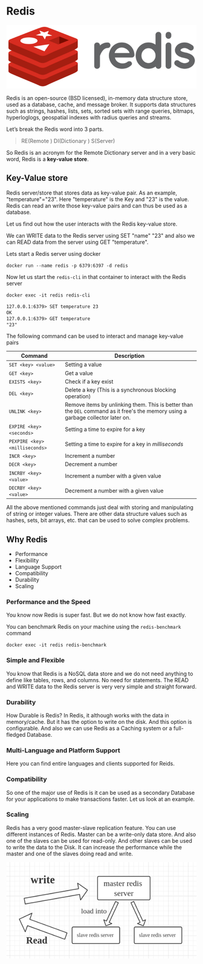# Redis

![Redis logo](./img/redis-logo.png)

Redis is an open-source (BSD licensed), in-memory data structure store, used as a database, cache, and message broker. It supports data structures such as strings, hashes, lists, sets, sorted sets with range queries, bitmaps, hyperloglogs, geospatial indexes with radius queries and streams.

Let’s break the Redis word into 3 parts.

> RE(Remote ) DI(Dictionary ) S(Server)

So Redis is an acronym for the Remote Dictionary server and in a very basic word, Redis is a **key-value store**.

## Key-Value store

Redis server/store that stores data as key-value pair. As an example, "temperature"="23". Here "temperature" is the Key and "23" is the value. Redis can read an write those key-value pairs and can thus be used as a database.

Let us find out how the user interacts with the Redis key-value store.

We can WRITE data to the Redis server using SET "name" "23" and also we can READ data from the server using GET "temperature".

Lets start a Redis server using docker

```shell
docker run --name redis -p 6379:6397 -d redis
```

Now let us start the `redis-cli` in that container to interact with the Redis server

```shell
docker exec -it redis redis-cli
```

```text
127.0.0.1:6379> SET temperature 23
OK
127.0.0.1:6379> GET temperature
"23"
```

The following command can be used to interact and manage key-value pairs

Command | Description
--- | ---
`SET <key> <value>` | Setting a value
`GET <key>` | Get a value
`EXISTS <key>` | Check if a key exist
`DEL <key>` | Delete a key (This is a synchronous blocking operation)
`UNLINK <key>` | Remove items by unlinking them. This is better than the `DEL` command as it free's the memory using a garbage collector later on.
`EXPIRE <key> <seconds>` | Setting a time to expire for a key
`PEXPIRE <key> <milliseconds>` | Setting a time to expire for a key in _milliseconds_
`INCR <key>` | Increment a number
`DECR <key>` | Decrement a number
`INCRBY <key> <value>` | Increment a number with a given value
`DECRBY <key> <value>` | Decrement a number with a given value

All the above mentioned commands just deal with storing and manipulating of string or integer values. There are other data structure values such as hashes, sets, bit arrays, etc. that can be used to solve complex problems.

## Why Redis

* Performance
* Flexibility
* Language Support
* Compatibility
* Durability
* Scaling

### Performance and the Speed

You know now Redis is super fast. But we do not know how fast exactly.

You can benchmark Redis on your machine using the `redis-benchmark` command

```shell
docker exec -it redis redis-benchmark
```

### Simple and Flexible

You know that Redis is a NoSQL data store and we do not need anything to define like tables, rows, and columns. No need for statements. The READ and WRITE data to the Redis server is very very simple and straight forward.

### Durability

How Durable is Redis? In Redis, it although works with the data in memory/cache. But it has the option to write on the disk. And this option is configurable. And also we can use Redis as a Caching system or a full-fledged Database.

### Multi-Language and Platform Support

Here you can find entire languages and clients supported for Reids.

### Compatibility

So one of the major use of Redis is it can be used as a secondary Database for your applications to make transactions faster. Let us look at an example.

### Scaling

Redis has a very good master-slave replication feature. You can use different instances of Redis. Master can be a write-only data store. And also one of the slaves can be used for read-only. And other slaves can be used to write the data to the Disk. It can increase the performance while the master and one of the slaves doing read and write.

![Scaling Redis](./img/scaling-redis.png)

